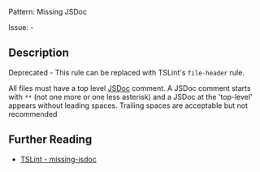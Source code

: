 Pattern: Missing JSDoc

Issue: -

## Description

Deprecated - This rule can be replaced with TSLint's `file-header` rule.

All files must have a top level [JSDoc](https://jsdoc.app/) comment.
A JSDoc comment starts with `**` (not one more or one less asterisk)
and a JSDoc at the 'top-level' appears without leading spaces. Trailing
spaces are acceptable but not recommended

## Further Reading

* [TSLint - missing-jsdoc](https://github.com/microsoft/tslint-microsoft-contrib/blob/master/README.md#supported-rules)